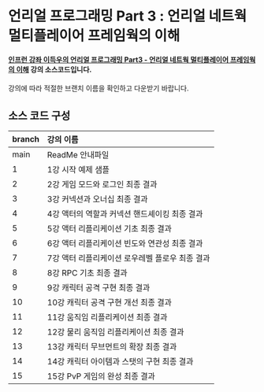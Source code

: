 # 언리얼 프로그래밍 Part 3 : 언리얼 네트웍 멀티플레이어 프레임웍의 이해

#### [인프런 강좌 이득우의 언리얼 프로그래밍 Part3 - 언리얼 네트웍 멀티플레이어 프레임웍의 이해](https://inf.run/txfc) 강의 소스코드입니다.
강의에 따라 적절한 브랜치 이름을 확인하고 다운받기 바랍니다. 

## 소스 코드 구성

| branch | 강의 이름 |
|:-------------|:-------------|
| main | ReadMe 안내파일 |
| 1 | 1강 시작 예제 샘플 |
| 2 | 2강 게임 모드와 로그인 최종 결과 |
| 3 | 3강 커넥션과 오너십 최종 결과 |
| 4 | 4강 액터의 역할과 커넥션 핸드셰이킹 최종 결과 |
| 5 | 5강 액터 리플리케이션 기초 최종 결과 |
| 6 | 6강 액터 리플리케이션 빈도와 연관성 최종 결과 |
| 7 | 7강 액터 리플리케이션 로우레벨 플로우 최종 결과 |
| 8 | 8강 RPC 기초 최종 결과 |
| 9 | 9강 캐릭터 공격 구현 최종 결과 |
| 10 | 10강 캐릭터 공격 구현 개선 최종 결과 |
| 11 | 11강 움직임 리플리케이션 최종 결과 |
| 12 | 12강 물리 움직임 리플리케이션 최종 결과 |
| 13 | 13강 캐릭터 무브먼트의 확장 최종 결과 |
| 14 | 14강 캐릭터 아이템과 스탯의 구현 최종 결과 |
| 15 | 15강 PvP 게임의 완성 최종 결과 |
